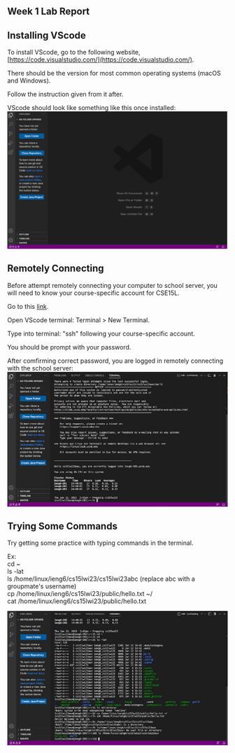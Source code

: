 Week 1 Lab Report
---

Installing VScode
---
To install VScode, go to the following website, [https://code.visualstudio.com/](https://code.visualstudio.com/).

There should be the version for most common operating systems (macOS and Windows).

Follow the instruction given from it after.

VScode should look like something like this once installed: <br>
![image](installing_vscode.png)

Remotely Connecting
---
Before attempt remotely connecting your computer to school server, you will need to know your course-specific account for CSE15L.

Go to this [link](https://sdacs.ucsd.edu/~icc/index.php).

Open VScode terminal: Terminal > New Terminal.

Type into terminal: "ssh" following your course-specific account.

You should be prompt with your password.

After comfirming correct password, you are logged in remotely connecting with the school server: <br>
![image](remotely_connecting.png)

Trying Some Commands
---
Try getting some practice with typing commands in the terminal. 

Ex: <br>
cd ~ <br>
ls -lat <br>
ls /home/linux/ieng6/cs15lwi23/cs15lwi23abc (replace abc with a groupmate's username) <br>
cp /home/linux/ieng6/cs15lwi23/public/hello.txt ~/ <br>
cat /home/linux/ieng6/cs15lwi23/public/hello.txt

![image](trying_some_commands.png)
